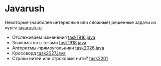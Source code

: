 # Javarush
Некоторые (наиболее интересные или сложные) решенные задачи из курса [javarush.ru](https://javarush.ru)

* Отслеживаем изменения [task1916.java](task1916.java)
* Знакомство с тегами [task1918.java](task1918.java)
* Алгоритмы-прямоугольники [task2026.java](task2026.java)
* Кроссворд [task2027.java](task2027.java)
* Строки нитей или строковые нити? [task2201](task2201)
